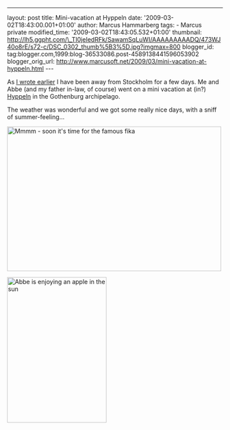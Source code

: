 ---
layout: post
title: Mini-vacation at Hyppeln date: '2009-03-02T18:43:00.001+01:00'
author: Marcus Hammarberg
tags: - Marcus
private modified_time: '2009-03-02T18:43:05.532+01:00' thumbnail:
http://lh5.ggpht.com/\_TI0jeIedRFk/SawamSqLuWI/AAAAAAAAADQ/473WJ40o8rE/s72-c/DSC_0302_thumb%5B3%5D.jpg?imgmax=800
blogger_id: tag:blogger.com,1999:blog-36533086.post-4589138441596053902
blogger_orig_url: http://www.marcusoft.net/2009/03/mini-vacation-at-hyppeln.html ---

As <a
href="http://www.marcusoft.net/2009/03/sprint-planner-helper-session-15.html"
target="_blank">I wrote earlier</a> I have been away from Stockholm for
a few days. Me and Abbe (and my father in-law, of course) went on a mini
vacation at (in?)
<a href="http://www.hitta.se/LargeMap.aspx?var=Hyppeln"
target="_blank">Hyppeln</a> in the Gothenburg archipelago.

The weather was wonderful and we got some really nice days, with a sniff
of summer-feeling...

[<img
src="http://lh5.ggpht.com/_TI0jeIedRFk/SawamSqLuWI/AAAAAAAAADQ/473WJ40o8rE/DSC_0302_thumb%5B3%5D.jpg?imgmax=800"
style="border-right: 0px; border-top: 0px; border-left: 0px; border-bottom: 0px"
data-border="0" width="500" height="338"
alt="Mmmm - soon it&#39;s time for the famous fika" />](http://lh6.ggpht.com/_TI0jeIedRFk/SawalVpEO7I/AAAAAAAAADM/orwa_aW3vl4/s1600-h/DSC_0302%5B5%5D.jpg)

[<img
src="http://lh5.ggpht.com/_TI0jeIedRFk/SawaqL5AlZI/AAAAAAAAADY/UwzXoJdfZt4/DSC_0326_thumb%5B1%5D.jpg?imgmax=800"
style="border-right: 0px; border-top: 0px; border-left: 0px; border-bottom: 0px"
data-border="0" width="232" height="340"
alt="Abbe is enjoying an apple in the sun" />](http://lh6.ggpht.com/_TI0jeIedRFk/Sawao6fSHwI/AAAAAAAAADU/nZRzj-j67aM/s1600-h/DSC_0326%5B3%5D.jpg)

